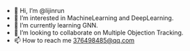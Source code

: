 - 👋 Hi, I’m @lijinrun
- 👀 I’m interested in MachineLearning and DeepLearning.
- 🌱 I’m currently learning GNN.
- 💞️ I’m looking to collaborate on Multiple Objection Tracking.
- 📫 How to reach me 376498485@qq.com

<!---
LiJinrun/LiJinrun is a ✨ special ✨ repository because its `README.md` (this file) appears on your GitHub profile.
You can click the Preview link to take a look at your changes.
--->
